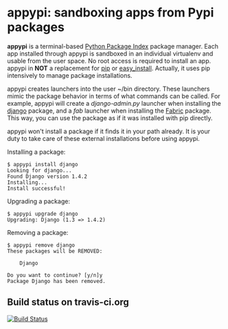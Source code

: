 appypi: sandboxing apps from Pypi packages
==========================================
**appypi** is a terminal-based
[Python Package Index](http://pypi.python.org/pypi) package manager.
Each app installed through appypi is sandboxed in an individual virtualenv
and usable from the user space. No root access is required to install an app.
appypi in **NOT** a replacement for [pip](http://www.pip-installer.org/)
or [easy_install](http://peak.telecommunity.com/DevCenter/EasyInstall).
Actually, it uses pip intensively to manage package installations.

appypi creates launchers into the user ~/bin directory. These launchers mimic
the package behavior in terms of what commands can be called. For example,
appypi will create a *django-admin.py* launcher when installing the
[django](http://djangoproject.com/) package, and a *fab* launcher
when installing the [Fabric](http://fabfile.org/) package.
This way, you can use the package as if it was installed with pip directly.

appypi won't install a package if it finds it in your path already.
It is your duty to take care of these external installations before using appypi.


Installing a package:

    $ appypi install django
    Looking for django...
    Found Django version 1.4.2
    Installing...
    Install successful!

Upgrading a package:

    $ appypi upgrade django
    Upgrading: Django (1.3 => 1.4.2)

Removing a package:

    $ appypi remove django
    These packages will be REMOVED:

        Django

    Do you want to continue? [y/n]y
    Package Django has been removed.


Build status on travis-ci.org
-----------------------------
[![Build Status](https://travis-ci.org/stephanepechard/appypi.png)](https://travis-ci.org/stephanepechard/appypi)

